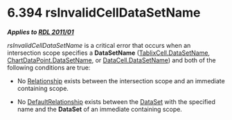 <html dir="LTR" xmlns:mshelp="http://msdn.microsoft.com/mshelp" xmlns:ddue="http://ddue.schemas.microsoft.com/authoring/2003/5" xmlns:xlink="http://www.w3.org/1999/xlink" xmlns:tool="http://www.microsoft.com/tooltip">
    <head>
        <meta http-equiv="Content-Type" content="text/html; CHARSET=utf-8"></meta>
        <meta name="save" content="history"></meta>
        <title>6.394 rsInvalidCellDataSetName</title>
        <xml>
            <mshelp:toctitle title="6.394 rsInvalidCellDataSetName"></mshelp:toctitle>
            <mshelp:rltitle title="[MS-RDL]: rsInvalidCellDataSetName"></mshelp:rltitle>
            <mshelp:keyword index="A" term="6d211e8b-5e65-44fd-acd1-006170c93737"></mshelp:keyword>
            <mshelp:attr name="DCSext.ContentType" value="open specification"></mshelp:attr>
            <mshelp:attr name="AssetID" value="6d211e8b-5e65-44fd-acd1-006170c93737"></mshelp:attr>
            <mshelp:attr name="TopicType" value="kbRef"></mshelp:attr>
            <mshelp:attr name="DCSext.Title" value="[MS-RDL]: rsInvalidCellDataSetName" />
        </xml>
    </head>
    <body>
        <div id="header">
            <h1 class="heading">6.394 rsInvalidCellDataSetName</h1>
        </div>
        <div id="mainSection">
            <div id="mainBody">
                <div id="allHistory" class="saveHistory"></div>
                <div id="sectionSection0" class="section" name="collapseableSection">
                    

<p><b><i>Applies to </i></b><a href="bf2bab1a-b608-4bcc-b718-1cc1baa9579c.htm"><b><i>RDL 2011/01</i></b></a></p>

<p><i>rsInvalidCellDataSetName</i> is a critical error that
occurs when an intersection scope specifies a <b>DataSetName</b> (<a href="cd0d895a-ff2e-4046-b1c2-1ba5e167e0ae.htm">TablixCell.DataSetName</a>, <a href="23c62822-fd51-4312-9b9c-fea33b3b0b3d.htm">ChartDataPoint.DataSetName</a>,
or <a href="2836ccb2-72ad-4c59-9c50-9ed6671726e1.htm">DataCell.DataSetName</a>)
and both of the following conditions are true:</p>

<ul><li><p><span><span> 
</span></span>No <a href="6d1c77e5-1573-4ad6-8d2a-c507411ad94b.htm">Relationship</a>
exists between the intersection scope and an immediate containing scope.</p>

</li><li><p><span><span> 
</span></span>No <a href="9fa528f6-2956-4f90-98c8-831aeb45aa26.htm">DefaultRelationship</a>
exists between the <a href="a14782b0-2e2f-4305-83a3-3de3fd750b6a.htm">DataSet</a>
with the specified name and the <b>DataSet</b> of an immediate containing
scope.</p>

</li></ul>
                </div>
            </div>
        </div>
    </body>
</html>
